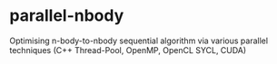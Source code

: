 # parallel-nbody
Optimising n-body-to-nbody sequential algorithm via various parallel techniques (C++ Thread-Pool, OpenMP, OpenCL SYCL, CUDA)
